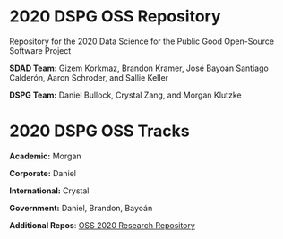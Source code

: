 # 2020 DSPG OSS Repository

Repository for the 2020 Data Science for the Public Good Open-Source Software Project

**SDAD Team:** Gizem Korkmaz, Brandon Kramer, José Bayoán Santiago Calderón, Aaron Schroder, and Sallie Keller 

**DSPG Team:** Daniel Bullock, Crystal Zang, and Morgan Klutzke 

# 2020 DSPG OSS Tracks 

**Academic:** Morgan

**Corporate:** Daniel

**International:** Crystal

**Government:** Daniel, Brandon, Bayoán

**Additional Repos**: [OSS 2020 Research Repository](https://github.com/uva-bi-sdad/oss-2020)
